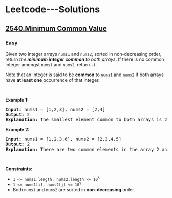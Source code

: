 # Leetcode---Solutions
<h2>
    <a href="https://leetcode.com/problems/minimum-common-value/?envType=daily-question&envId=2024-03-09">
        2540.Minimum Common Value
    </a>
</h2>
<h3>
    Easy
</h3>
<p>Given two integer arrays <code>nums1</code> and <code>nums2</code>, sorted in non-decreasing order, return <em>the <strong>minimum integer common</strong> to both arrays</em>. If there is no common integer amongst <code>nums1</code> and <code>nums2</code>, return <code>-1</code>.</p>

<p>Note that an integer is said to be <strong>common</strong> to <code>nums1</code> and <code>nums2</code> if both arrays have <strong>at least one</strong> occurrence of that integer.</p>

<p>&nbsp;</p>
<p><strong>Example 1:</strong></p>

<pre><strong>Input:</strong> nums1 = [1,2,3], nums2 = [2,4]
<strong>Output:</strong> 2
<strong>Explanation:</strong> The smallest element common to both arrays is 2, so we return 2.
</pre>

<p><strong>Example 2:</strong></p>

<pre><strong>Input:</strong> nums1 = [1,2,3,6], nums2 = [2,3,4,5]
<strong>Output:</strong> 2
<strong>Explanation:</strong> There are two common elements in the array 2 and 3 out of which 2 is the smallest, so 2 is returned.
</pre>

<p>&nbsp;</p>
<p><strong>Constraints:</strong></p>

<ul>
	<li><code>1 &lt;= nums1.length, nums2.length &lt;= 10<sup>5</sup></code></li>
	<li><code>1 &lt;= nums1[i], nums2[j] &lt;= 10<sup>9</sup></code></li>
	<li>Both <code>nums1</code> and <code>nums2</code> are sorted in <strong>non-decreasing</strong> order.</li>
</ul>